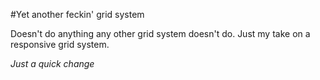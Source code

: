 #Yet another feckin' grid system

Doesn't do anything any other grid system doesn't do. Just my take on a responsive grid system.

*Just a quick change*